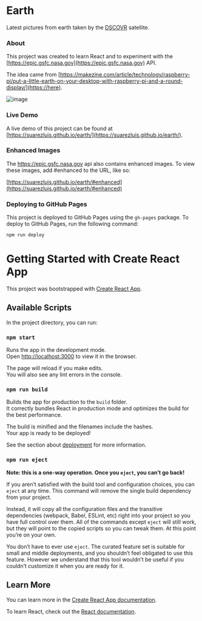 # Earth

Latest pictures from earth taken by the [DSCOVR](https://en.wikipedia.org/wiki/Deep_Space_Climate_Observatory) satellite.

### About

This project was created to learn React and to experiment with the [https://epic.gsfc.nasa.gov](https://epic.gsfc.nasa.gov) API.

The idea came from
[https://makezine.com/article/technology/raspberry-pi/put-a-little-earth-on-your-desktop-with-raspberry-pi-and-a-round-display/](https://here).

![image](https://github.com/suarezluis/earth/assets/20325995/8855cf35-cd97-4b32-9972-bf30f5e871b7)

### Live Demo

A live demo of this project can be found at [https://suarezluis.github.io/earth/](https://suarezluis.github.io/earth/).

### Enhanced Images

The https://epic.gsfc.nasa.gov api also contains enhanced images. To view these images, add #enhanced to the URL, like so:

[https://suarezluis.github.io/earth/#enhanced](https://suarezluis.github.io/earth/#enhanced)

### Deploying to GitHub Pages

This project is deployed to GitHub Pages using the `gh-pages` package. To deploy to GitHub Pages, run the following command:

```
npm run deploy
```

# Getting Started with Create React App

This project was bootstrapped with [Create React App](https://github.com/facebook/create-react-app).

## Available Scripts

In the project directory, you can run:

### `npm start`

Runs the app in the development mode.\
Open [http://localhost:3000](http://localhost:3000) to view it in the browser.

The page will reload if you make edits.\
You will also see any lint errors in the console.

### `npm run build`

Builds the app for production to the `build` folder.\
It correctly bundles React in production mode and optimizes the build for the best performance.

The build is minified and the filenames include the hashes.\
Your app is ready to be deployed!

See the section about [deployment](https://facebook.github.io/create-react-app/docs/deployment) for more information.

### `npm run eject`

**Note: this is a one-way operation. Once you `eject`, you can’t go back!**

If you aren’t satisfied with the build tool and configuration choices, you can `eject` at any time. This command will remove the single build dependency from your project.

Instead, it will copy all the configuration files and the transitive dependencies (webpack, Babel, ESLint, etc) right into your project so you have full control over them. All of the commands except `eject` will still work, but they will point to the copied scripts so you can tweak them. At this point you’re on your own.

You don’t have to ever use `eject`. The curated feature set is suitable for small and middle deployments, and you shouldn’t feel obligated to use this feature. However we understand that this tool wouldn’t be useful if you couldn’t customize it when you are ready for it.

## Learn More

You can learn more in the [Create React App documentation](https://facebook.github.io/create-react-app/docs/getting-started).

To learn React, check out the [React documentation](https://reactjs.org/).
